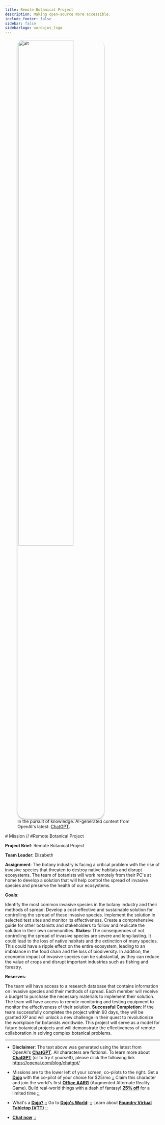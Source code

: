 ```yaml
---
title: Remote Botanical Project
description: Making open-source more accessible.
include_footer: false
sidebar: false
sidebarlogo: wordojos_logo
---
```

<figure>
    <img src='/uploads/mechs/Barista.png' style="width: 65%;height: 65%;padding: 3px; box-shadow: 0 3px 5px rgba(0,0,0,.3);border-radius: 25px;overflow: hidden;border: none;" align="middle"; alt='alt'; alt='student in hoody with laptop';/>
    <figcaption>In the pursuit of knowledge.  AI-generated content from OpenAI's latest: <a href="https://openai.com/blog/chatgpt/" >ChatGPT</a>.</figcaption>
</figure>
# Mission // #Remote Botanical Project

**Project Brief**: Remote Botanical Project

**Team Leader**: Elizabeth

**Assignment**:
The botany industry is facing a critical problem with the rise of invasive species that threaten to destroy native habitats and disrupt ecosystems. The team of botanists will work remotely from their PC's at home to develop a solution that will help control the spread of invasive species and preserve the health of our ecosystems.

**Goals**:

Identify the most common invasive species in the botany industry and their methods of spread.
Develop a cost-effective and sustainable solution for controlling the spread of these invasive species.
Implement the solution in selected test sites and monitor its effectiveness.
Create a comprehensive guide for other botanists and stakeholders to follow and replicate the solution in their own communities.
**Stakes**:
The consequences of not controlling the spread of invasive species are severe and long-lasting. It could lead to the loss of native habitats and the extinction of many species. This could have a ripple effect on the entire ecosystem, leading to an imbalance in the food chain and the loss of biodiversity. In addition, the economic impact of invasive species can be substantial, as they can reduce the value of crops and disrupt important industries such as fishing and forestry.

**Reserves**:

The team will have access to a research database that contains information on invasive species and their methods of spread.
Each member will receive a budget to purchase the necessary materials to implement their solution.
The team will have access to remote monitoring and testing equipment to monitor the effectiveness of their solution.
**Successful Completion**:
If the team successfully completes the project within 90 days, they will be granted XP and will unlock a new challenge in their quest to revolutionize the workplace for botanists worldwide. This project will serve as a model for future botanical projects and will demonstrate the effectiveness of remote collaboration in solving complex botanical problems.

---

* **Disclaimer**: The text above was generated using the latest from OpenAI's [**ChatGPT**](https://openai.com/blog/chatgpt/).  All characters are fictional.  To learn more about [**ChatGPT**](https://openai.com/blog/chatgpt/) (or to try it yourself), please click the following link https://openai.com/blog/chatgpt/

* Missions are to the lower left of your screen, co-pilots to the right. Get a [**Dojo**](https://workmates.live/marketplace) with the co-pilot of your choice for $25/mo [::](https://workmates.live/marketplace)  Claim this character and join the world's first [**Office AARG**](https://dojos.world) (Augmented Alternate Reality Game). Build real-world things with a dash of fantasy! [**25% off**](https://blog.workdojos.com/free-dojo) for a limited time [::](https://blog.workdojos.com/free-dojo) 

* What's a [**Dojo?**](https://workdojos.com) [::](https://workdojos.com)  Go to [**Dojo's World**](https://dojos.world): [::](https://dojos.world)  Learn about [**Foundry Virtual Tabletop (VTT)**](https://foundryvtt.com) [::](https://foundryvtt.com/)

* [**Chat now**](https://chat.workmates.live/channel/support) [::](https://chat.workmates.live/channel/support)
